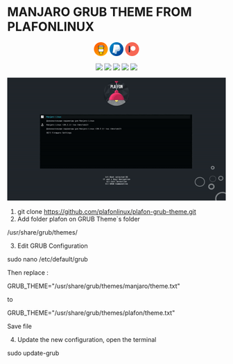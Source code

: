 # MANJARO GRUB THEME FROM PLAFONLINUX

<p align="center">
<a href="https://www.donationalerts.com/r/donplafon"><img width="32px" src="https://raw.githubusercontent.com/adi1090x/files/master/other/1.png" alt="Buy Me A Coffee - Купить мне кофе"></a>
<a href="https://www.paypal.com/paypalme/godofgnome"><img width="32px" src="https://raw.githubusercontent.com/adi1090x/files/master/other/3.png" alt="Support me on Paypal"></a>
<a href=""><img width="32px" src="https://raw.githubusercontent.com/adi1090x/files/master/other/4.png" alt="Support me on Patreon"></a>
</p>

<p align="center">
  <img src="https://img.shields.io/badge/Maintained%3F-Yes-green?style=flat-square">
  <img src="https://img.shields.io/github/license/plafonlinux/plafon-manjaro-grub-theme?style=flat-square">
  <img src="https://img.shields.io/github/stars/plafonlinux/plafon-manjaro-grub-theme?style=flat-square">
  <img src="https://img.shields.io/github/forks/plafonlinux/plafon-manjaro-grub-theme?color=teal&style=flat-square">
  <img src="https://img.shields.io/github/issues/plafonlinux/plafon-manjaro-grub-theme?color=violet&style=flat-square">
</p>

![GitHub Logo](preview.gif)

 
01. git clone https://github.com/plafonlinux/plafon-grub-theme.git
02. Add folder plafon on GRUB Theme`s folder

/usr/share/grub/themes/

03. Edit GRUB Configuration

sudo nano /etc/default/grub

Then replace :

GRUB_THEME="/usr/share/grub/themes/manjaro/theme.txt"

to 

GRUB_THEME="/usr/share/grub/themes/plafon/theme.txt"

Save file

04. Update the new configuration, open the terminal 

sudo update-grub
